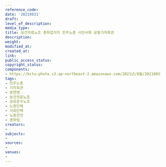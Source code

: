 ```yaml
---
reference_code: 
date: '20210831'
draft: 
level_of_description: 
media_type: 
title: 보건의료노조 총파업지지 민주노총 시민사회 공동기자회견
description: 
weight: 
modified_at: 
created_at: 
link: 
public_access_status: 
copyright_status: 
components:
- https://kctu-photo.s3.ap-northeast-2.amazonaws.com/2021년/8월/20210831-보건의료노조+총파업지지+민주노총+시민사회+공동기자회견_민주노총_기자회견_총연맹_보건의료노조_공공운수노조_노동단체_사회단체_노동안전_총파업/_1D20146.jpg
tags:
- 민주노총
- 기자회견
- 총연맹
- 보건의료노조
- 공공운수노조
- 노동단체
- 사회단체
- 노동안전
- 총파업
creators:
- 
subjects:
- 
sources:
- 
venues:
- 
---
```

